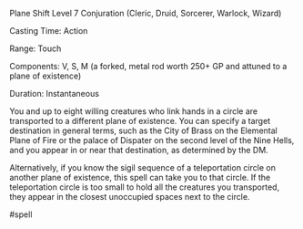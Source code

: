 Plane Shift
Level 7 Conjuration (Cleric, Druid, Sorcerer, Warlock, Wizard)

Casting Time: Action

Range: Touch

Components: V, S, M (a forked, metal rod worth 250+ GP and attuned to a plane of existence)

Duration: Instantaneous

You and up to eight willing creatures who link hands in a circle are transported to a different plane of existence. You can specify a target destination in general terms, such as the City of Brass on the Elemental Plane of Fire or the palace of Dispater on the second level of the Nine Hells, and you appear in or near that destination, as determined by the DM.

Alternatively, if you know the sigil sequence of a teleportation circle on another plane of existence, this spell can take you to that circle. If the teleportation circle is too small to hold all the creatures you transported, they appear in the closest unoccupied spaces next to the circle.

#spell